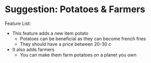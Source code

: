 # Suggestion: Potatoes & Farmers

Feature List:

- This feature adds a new item potato
  - Potatoes can be beneficial as they can become french fries
  - They should have a price between 20-30 c
- It also adds farmers
  - You can make them farm potatoes on a planet you own
